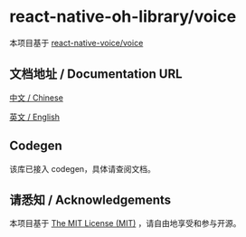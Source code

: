 # react-native-oh-library/voice

本项目基于 [react-native-voice/voice](https://github.com/react-native-voice/voice)

## 文档地址 / Documentation URL

[中文 / Chinese](https://gitee.com/react-native-oh-library/usage-docs/blob/master/zh-cn/voice.md)

[英文 / English](https://gitee.com/react-native-oh-library/usage-docs/blob/master/zh-en/voice.md)

## Codegen

该库已接入 codegen，具体请查阅文档。

## 请悉知 / Acknowledgements

本项目基于 [The MIT License (MIT)](https://github.com/react-native-voice/voice/blob/master/LICENSE) ，请自由地享受和参与开源。